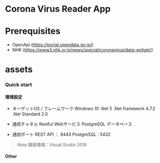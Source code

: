 # Corona Virus Reader App


# Prerequisites

* OpenApi (https://portal.opendata.go.jp/)
* NHK (https://www3.nhk.or.jp/news/special/coronavirus/data-widget/)

# assets

### Quick start 


#### 環境設定

- ターゲットOS / フレームワーク
  Windows 10
  .Net 5
  .Net framework 4.7.2
  .Net Standard 2.0

- 通信チャネル
  Restful Webサービス
  PostgreSQL データベース

- 通信ポート
  REST API ： 8443
  PostgreSQL : 5432

> *Note* 開発環境：Visual Studio 2019

#### Other



